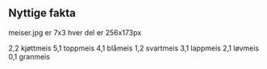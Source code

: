 ## Nyttige fakta
meiser.jpg er 7x3 hver del er 256x173px

2,2 kjøttmeis
5,1 toppmeis
4,1 blåmeis
1,2 svartmeis
3,1 lappmeis
2,1 løvmeis
0,1 granmeis